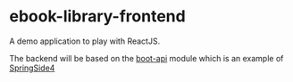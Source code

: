 # ebook-library-frontend

A demo application to play with ReactJS.

The backend will be based on the [boot-api](https://github.com/springside/springside4/tree/master/examples/boot-api) module which is an example of [SpringSide4](https://github.com/springside/springside4) 